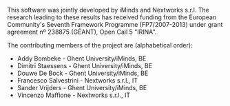 This software was jointly developed by iMinds and Nextworks s.r.l.
The research leading to these results has received funding from the European
Community's Seventh Framework Programme (FP7/2007-2013) under grant agreement
nº 238875 (GÉANT), Open Call 5 "IRINA".

The contributing members of the project are (alphabetical order):

* Addy Bombeke          - Ghent University/iMinds, BE
* Dimitri Staessens     - Ghent University/iMinds, BE
* Douwe De Bock         - Ghent University/iMinds, BE
* Francesco Salvestrini - Nextworks s.r.l., IT
* Sander Vrijders       - Ghent University/iMinds, BE
* Vincenzo Maffione     - Nextworks s.r.l., IT
